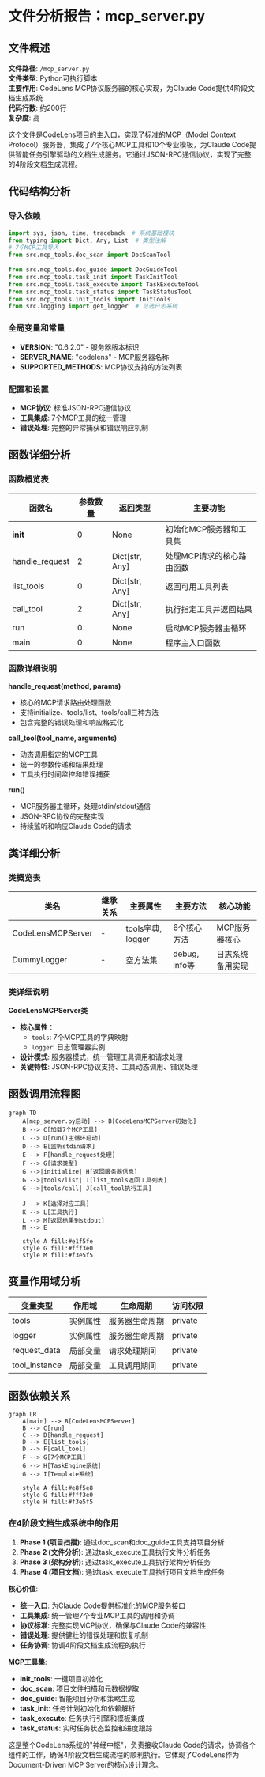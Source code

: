 # 文件分析报告：mcp_server.py

## 文件概述

**文件路径**: `/mcp_server.py`  
**文件类型**: Python可执行脚本  
**主要作用**: CodeLens MCP协议服务器的核心实现，为Claude Code提供4阶段文档生成系统  
**代码行数**: 约200行  
**复杂度**: 高

这个文件是CodeLens项目的主入口，实现了标准的MCP（Model Context Protocol）服务器，集成了7个核心MCP工具和10个专业模板，为Claude Code提供智能任务引擎驱动的文档生成服务。它通过JSON-RPC通信协议，实现了完整的4阶段文档生成流程。

## 代码结构分析

### 导入依赖
```python
import sys, json, time, traceback  # 系统基础模块
from typing import Dict, Any, List  # 类型注解
# 7个MCP工具导入
from src.mcp_tools.doc_scan import DocScanTool
  
from src.mcp_tools.doc_guide import DocGuideTool
from src.mcp_tools.task_init import TaskInitTool
from src.mcp_tools.task_execute import TaskExecuteTool
from src.mcp_tools.task_status import TaskStatusTool
from src.mcp_tools.init_tools import InitTools
from src.logging import get_logger  # 可选日志系统
```

### 全局变量和常量
- **VERSION**: "0.6.2.0" - 服务器版本标识
- **SERVER_NAME**: "codelens" - MCP服务器名称
- **SUPPORTED_METHODS**: MCP协议支持的方法列表

### 配置和设置
- **MCP协议**: 标准JSON-RPC通信协议
- **工具集成**: 7个MCP工具的统一管理
- **错误处理**: 完整的异常捕获和错误响应机制

## 函数详细分析

### 函数概览表
| 函数名 | 参数数量 | 返回类型 | 主要功能 |
|--------|----------|----------|----------|
| __init__ | 0 | None | 初始化MCP服务器和工具集 |
| handle_request | 2 | Dict[str, Any] | 处理MCP请求的核心路由函数 |
| list_tools | 0 | Dict[str, Any] | 返回可用工具列表 |
| call_tool | 2 | Dict[str, Any] | 执行指定工具并返回结果 |
| run | 0 | None | 启动MCP服务器主循环 |
| main | 0 | None | 程序主入口函数 |

### 函数详细说明

**handle_request(method, params)**
- 核心的MCP请求路由处理函数
- 支持initialize、tools/list、tools/call三种方法
- 包含完整的错误处理和响应格式化

**call_tool(tool_name, arguments)**
- 动态调用指定的MCP工具
- 统一的参数传递和结果处理
- 工具执行时间监控和错误捕获

**run()**
- MCP服务器主循环，处理stdin/stdout通信
- JSON-RPC协议的完整实现
- 持续监听和响应Claude Code的请求

## 类详细分析

### 类概览表
| 类名 | 继承关系 | 主要属性 | 主要方法 | 核心功能 |
|------|----------|----------|----------|----------|
| CodeLensMCPServer | - | tools字典, logger | 6个核心方法 | MCP服务器核心 |
| DummyLogger | - | 空方法集 | debug, info等 | 日志系统备用实现 |

### 类详细说明

**CodeLensMCPServer类**
- **核心属性**：
  - `tools`: 7个MCP工具的字典映射
  - `logger`: 日志管理器实例
- **设计模式**: 服务器模式，统一管理工具调用和请求处理
- **关键特性**: JSON-RPC协议支持、工具动态调用、错误处理

## 函数调用流程图

```mermaid
graph TD
    A[mcp_server.py启动] --> B[CodeLensMCPServer初始化]
    B --> C[加载7个MCP工具]
    C --> D[run()主循环启动]
    D --> E[监听stdin请求]
    E --> F[handle_request处理]
    F --> G{请求类型}
    G -->|initialize| H[返回服务器信息]
    G -->|tools/list| I[list_tools返回工具列表]
    G -->|tools/call| J[call_tool执行工具]
    
    J --> K[选择对应工具]
    K --> L[工具执行]
    L --> M[返回结果到stdout]
    M --> E
    
    style A fill:#e1f5fe
    style G fill:#fff3e0
    style M fill:#f3e5f5
```

## 变量作用域分析

| 变量类型 | 作用域 | 生命周期 | 访问权限 |
|----------|--------|----------|----------|
| tools | 实例属性 | 服务器生命周期 | private |
| logger | 实例属性 | 服务器生命周期 | private |
| request_data | 局部变量 | 请求处理期间 | private |
| tool_instance | 局部变量 | 工具调用期间 | private |

## 函数依赖关系

```mermaid
graph LR
    A[main] --> B[CodeLensMCPServer]
    B --> C[run]
    C --> D[handle_request]
    D --> E[list_tools]
    D --> F[call_tool]
    F --> G[7个MCP工具]
    G --> H[TaskEngine系统]
    G --> I[Template系统]
    
    style A fill:#e8f5e8
    style G fill:#fff3e0
    style H fill:#f3e5f5
```

### 在4阶段文档生成系统中的作用

1. **Phase 1 (项目扫描)**: 通过doc_scan和doc_guide工具支持项目分析
2. **Phase 2 (文件分析)**: 通过task_execute工具执行文件分析任务
3. **Phase 3 (架构分析)**: 通过task_execute工具执行架构分析任务
4. **Phase 4 (项目文档)**: 通过task_execute工具执行项目文档生成任务

**核心价值**:
- **统一入口**: 为Claude Code提供标准化的MCP服务接口
- **工具集成**: 统一管理7个专业MCP工具的调用和协调
- **协议标准**: 完整实现MCP协议，确保与Claude Code的兼容性
- **错误处理**: 提供健壮的错误处理和恢复机制
- **任务协调**: 协调4阶段文档生成流程的执行

**MCP工具集**:
- **init_tools**: 一键项目初始化
- **doc_scan**: 项目文件扫描和元数据提取
- **doc_guide**: 智能项目分析和策略生成
- **task_init**: 任务计划初始化和依赖解析
- **task_execute**: 任务执行引擎和模板集成
- **task_status**: 实时任务状态监控和进度跟踪

这是整个CodeLens系统的"神经中枢"，负责接收Claude Code的请求，协调各个组件的工作，确保4阶段文档生成流程的顺利执行。它体现了CodeLens作为Document-Driven MCP Server的核心设计理念。